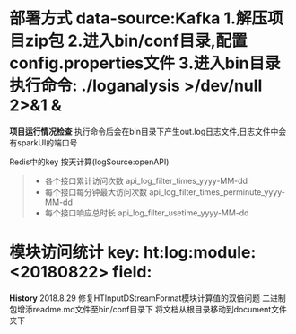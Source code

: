 **部署方式**
data-source:Kafka
1.解压项目zip包
2.进入bin/conf目录,配置config.properties文件
3.进入bin目录执行命令: ./loganalysis >/dev/null 2>&1 &
===================================================================================
**项目运行情况检查**
执行命令后会在bin目录下产生out.log日志文件,日志文件中会有sparkUI的端口号

Redis中的key
按天计算(logSource:openAPI)

> * 各个接口累计访问次数         api_log_filter_times_yyyy-MM-dd
> * 每个接口每分钟最大访问次数   api_log_filter_times_perminute_yyyy-MM-dd
> * 每个接口响应总时长           api_log_filter_usetime_yyyy-MM-dd

模块访问统计
key: ht:log:module:<20180822> field: <module>
===================================================================================
**History**
2018.8.29
修复HTInputDStreamFormat模块计算值的双倍问题
二进制包增添readme.md文件至bin/conf目录下
将文档从根目录移动到document文件夹下